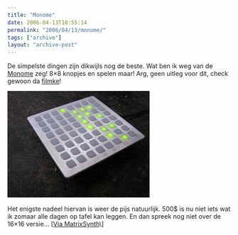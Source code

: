 ```yaml
---
title: "Monome"
date: 2006-04-13T18:55:14
permalink: "2006/04/13/monome/"
tags: ["archive"]
layout: "archive-post"
---
```

De simpelste dingen zijn dikwijls nog de beste. Wat ben ik weg van de [Monome](http://monome.org/ "http://monome.org/") zeg! 8×8 knopjes en spelen maar! Arg, geen uitleg voor dit, check gewoon da [filmke](http://146.186.186.101/~bcrabtree/monome40h.mov "http://146.186.186.101/~bcrabtree/monome40h.mov")!

![monome](/images/blog/2006/04/monome_40h_preview2.jpg)

Het enigste nadeel hiervan is weer de pijs natuurlijk. 500$ is nu niet iets wat ik zomaar alle dagen op tafel kan leggen. En dan spreek nog niet over de 16×16 versie… \[[Via MatrixSynth](http://matrixsynth.blogspot.com/2006/04/monome.html#links "http://matrixsynth.blogspot.com/2006/04/monome.html#links")\]
